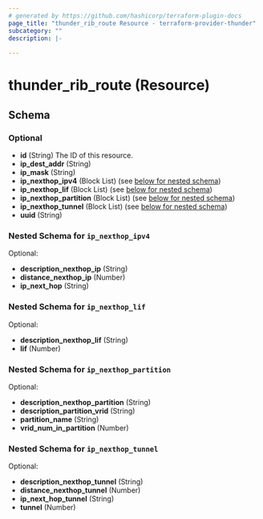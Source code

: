 ```yaml
---
# generated by https://github.com/hashicorp/terraform-plugin-docs
page_title: "thunder_rib_route Resource - terraform-provider-thunder"
subcategory: ""
description: |-
  
---
```


# thunder_rib_route (Resource)





<!-- schema generated by tfplugindocs -->
## Schema

### Optional

- **id** (String) The ID of this resource.
- **ip_dest_addr** (String)
- **ip_mask** (String)
- **ip_nexthop_ipv4** (Block List) (see [below for nested schema](#nestedblock--ip_nexthop_ipv4))
- **ip_nexthop_lif** (Block List) (see [below for nested schema](#nestedblock--ip_nexthop_lif))
- **ip_nexthop_partition** (Block List) (see [below for nested schema](#nestedblock--ip_nexthop_partition))
- **ip_nexthop_tunnel** (Block List) (see [below for nested schema](#nestedblock--ip_nexthop_tunnel))
- **uuid** (String)

<a id="nestedblock--ip_nexthop_ipv4"></a>
### Nested Schema for `ip_nexthop_ipv4`

Optional:

- **description_nexthop_ip** (String)
- **distance_nexthop_ip** (Number)
- **ip_next_hop** (String)


<a id="nestedblock--ip_nexthop_lif"></a>
### Nested Schema for `ip_nexthop_lif`

Optional:

- **description_nexthop_lif** (String)
- **lif** (Number)


<a id="nestedblock--ip_nexthop_partition"></a>
### Nested Schema for `ip_nexthop_partition`

Optional:

- **description_nexthop_partition** (String)
- **description_partition_vrid** (String)
- **partition_name** (String)
- **vrid_num_in_partition** (Number)


<a id="nestedblock--ip_nexthop_tunnel"></a>
### Nested Schema for `ip_nexthop_tunnel`

Optional:

- **description_nexthop_tunnel** (String)
- **distance_nexthop_tunnel** (Number)
- **ip_next_hop_tunnel** (String)
- **tunnel** (Number)


